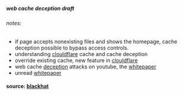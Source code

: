 

##### web cache deception draft


###### notes:
- if page accepts nonexisting files and shows the homepage, cache deception possible to bypass access controls.
- understanding [clouldflare](https://blog.cloudflare.com/understanding-our-cache-and-the-web-cache-deception-attack/) cache and cache deception
- override existing cache, new feature in [clouldflare](https://blog.cloudflare.com/edge-cache-expire-ttl-easiest-way-to-override/)
- web cache [deception](https://youtube.com/watch?v=mroq9eHFOIU) attacks on youtube, the [whitepaper](https://www.blackhat.com/docs/us-17/wednesday/us-17-Gil-Web-Cache-Deception-Attack-wp.pdf)
- unread [whitepaper](https://sajjadium.github.io/files/usenixsec2020wcd_paper.pdf)

#### source: [blackhat](https://www.blackhat.com/docs/us-17/wednesday/us-17-Gil-Web-Cache-Deception-Attack.pdf)
